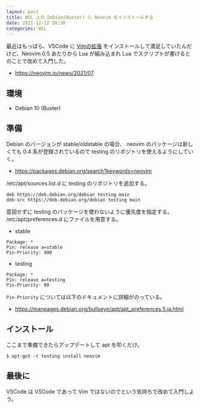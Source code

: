 ```yaml
---
layout: post
title: WSL 上の Debian(Buster) に Neovim をインストールする
date: 2021-12-12 20:30
categories: WSL
---
```


最近はもっぱら、VSCode に [Vimの拡張](https://marketplace.visualstudio.com/items?itemName=vscodevim.vim) をインストールして満足していたんだけど、Neovim 0.5 あたりから Lua が組み込まれ Lua でスクリプトが書けるとのことで改めて入門した。

- https://neovim.io/news/2021/07

## 環境

- Debian 10 (Buster)

## 準備

Debian のバージョンが stable/oldstable の場合、 neovim のパッケージは新しくても 0.4 系が登録されているので testing のリポジトリを使えるようにしていく。

- https://packages.debian.org/search?keywords=neovim

/etc/apt/sources.list.d に testing のリポジトリを追加する。

```
deb https://deb.debian.org/debian testing main
deb-src https://deb.debian.org/debian testing main
```

意図せずに testing のパッケージを使わないように優先度を指定する。
/etc/apt/preferences.d にファイルを用意する。

- stable

```
Package: *
Pin: release a=stable
Pin-Priority: 900
```

- testing

```
Package: *
Pin: release a=testing
Pin-Priority: 90
```

`Pin-Priority` については以下のドキュメントに詳細がのっている。

- https://manpages.debian.org/bullseye/apt/apt_preferences.5.ja.html

## インストール

ここまで準備できたらアップデートして apt を叩くだけ。

```
$ apt-get -t testing install neovim
```

## 最後に

VSCode は VSCode であって Vim ではないのでという気持ちで改めて入門しよう。
